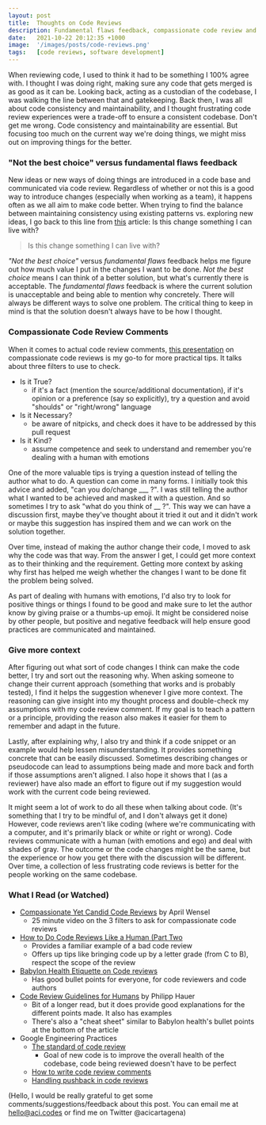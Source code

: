 ```yaml
---
layout: post
title:  Thoughts on Code Reviews
description: Fundamental flaws feedback, compassionate code review and other thoughts that help me when doing code reviews
date:   2021-10-22 20:12:35 +1000
image:  '/images/posts/code-reviews.png'
tags:   [code reviews, software development]
---
```


When reviewing code, I used to think it had to be something I 100% agree with.  I thought I was doing right, making sure any code that gets merged is as good as it can be. Looking back, acting as a custodian of the codebase, I was walking the line between that and gatekeeping. Back then, I was all about code consistency and maintainability, and I thought frustrating code review experiences were a trade-off to ensure a consistent codebase. Don't get me wrong. Code consistency and maintainability are essential. But focusing too much on the current way we're doing things, we might miss out on improving things for the better. 

### "Not the best choice" versus fundamental flaws feedback ###
New ideas or new ways of doing things are introduced in a code base and communicated via code review. Regardless of whether or not this is a good way to introduce changes (especially when working as a team), it happens often as we all aim to make code better. When trying to find the balance between maintaining consistency using existing patterns vs. exploring new ideas, I go back to this line from [this](https://blog.doist.com/decision-making-flat-organization/) article: Is this change something I can live with?

> Is this change something I can live with?

*"Not the best choice"* versus *fundamental flaws* feedback helps me figure out how much value I put in the changes I want to be done. *Not the best choice* means I can think of a better solution, but what's currently there is acceptable. The *fundamental flaws* feedback is where the current solution is unacceptable and being able to mention why concretely. There will always be different ways to solve one problem. The critical thing to keep in mind is that the solution doesn't always have to be how I thought. 

### Compassionate Code Review Comments ###
When it comes to actual code review comments, [this presentation](https://www.youtube.com/watch?v=Ea8EiIPZvh0) on compassionate code reviews is my go-to for more practical tips. It talks about three filters to use to check.  

 - Is it True?
    - if it's a fact (mention the source/additional documentation),  if it's opinion or a preference (say so explicitly), try a question and avoid "shoulds" or "right/wrong" language
 - Is it Necessary?
    - be aware of nitpicks, and check does it have to be addressed by this pull request
 - Is it Kind?
    - assume competence and seek to understand and remember you're dealing with a human with emotions

One of the more valuable tips is trying a question instead of telling the author what to do. A question can come in many forms. I initially took this advice and added, "can you do/change ___ ?". I was still telling the author what I wanted to be achieved and masked it with a question. And so sometimes I try to ask "what do you think of __ ?". This way we can have a discussion first, maybe they've thought about it tried it out and it didn't work or maybe this suggestion has inspired them and we can work on the solution together.

Over time, instead of making the author change their code, I moved to ask why the code was that way. From the answer I get, I could get more context as to their thinking and the requirement. Getting more context by asking why first has helped me weigh whether the changes I want to be done fit the problem being solved.

As part of dealing with humans with emotions, I'd also try to look for positive things or things I found to be good and make sure to let the author know by giving praise or a thumbs-up emoji. It might be considered noise by other people, but positive and negative feedback will help ensure good practices are communicated and maintained.

### Give more context ###
After figuring out what sort of code changes I think can make the code better, I try and sort out the reasoning why. When asking someone to change their current approach (something that works and is probably tested), I find it helps the suggestion whenever I give more context. The reasoning can give insight into my thought process and double-check my assumptions with my code review comment. If my goal is to teach a pattern or a principle, providing the reason also makes it easier for them to remember and adapt in the future.

Lastly, after explaining why, I also try and think if a code snippet or an example would help lessen misunderstanding. It provides something concrete that can be easily discussed. Sometimes describing changes or pseudocode can lead to assumptions being made and more back and forth if those assumptions aren't aligned. I also hope it shows that I (as a reviewer) have also made an effort to figure out if my suggestion would work with the current code being reviewed.

It might seem a lot of work to do all these when talking about code. (It's something that I try to be mindful of, and I don't always get it done) However, code reviews aren't like coding (where we're communicating with a computer, and it's primarily black or white or right or wrong). Code reviews communicate with a human (with emotions and ego) and deal with shades of gray. The outcome or the code changes might be the same, but the experience or how you get there with the discussion will be different. Over time, a collection of less frustrating code reviews is better for the people working on the same codebase.  
   
### What I Read (or Watched) ###
- [Compassionate Yet Candid Code Reviews](https://www.youtube.com/watch?v=Ea8EiIPZvh0) by April Wensel 
  - 25 minute video on the 3 filters to ask for compassionate code reviews
- [How to Do Code Reviews Like a Human (Part Two](https://mtlynch.io/human-code-reviews-2/)
  - Provides a familiar example of a bad code review
  - Offers up tips like bringing code up by a letter grade (from C to B), respect the scope of the review
- [Babylon Health Etiquette on Code reviews](https://github.com/babylonhealth/ios-playbook/blob/master/Etiquette/CODE_REVIEW.md)
  - Has good bullet points for everyone, for code reviewers and code authors
- [Code Review Guidelines for Humans](https://phauer.com/2018/code-review-guidelines/) by Philipp Hauer
  - Bit of a longer read, but it does provide good explanations for the different points made. It also has examples
  - There's also a "cheat sheet" similar to Babylon health's bullet points at the bottom of the article
- Google Engineering Practices
  - [The standard of code review](https://google.github.io/eng-practices/review/reviewer/standard.html)
    - Goal of new code is to improve the overall health of the codebase, code being reviewed doesn't have to be perfect
  - [How to write code review comments](https://google.github.io/eng-practices/review/reviewer/comments.html)
  - [Handling pushback in code reviews](https://google.github.io/eng-practices/review/reviewer/pushback.html) 

(Hello, I would be really grateful to get some comments/suggestions/feedback about this post. You can email me at hello@aci.codes or find me on Twitter @acicartagena)